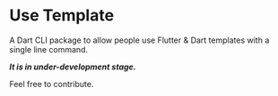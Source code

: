 # Use Template

A Dart CLI package to allow people use Flutter & Dart templates with a single line command.  

***It is in under-development stage.*** 

Feel free to contribute.

